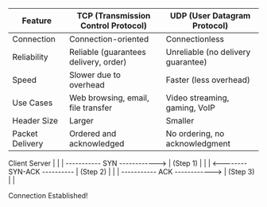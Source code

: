 | Feature         | TCP (Transmission Control Protocol)   | UDP (User Datagram Protocol)       |
| --------------- | ------------------------------------- | ---------------------------------- |
| Connection      | Connection-oriented                   | Connectionless                     |
| Reliability     | Reliable (guarantees delivery, order) | Unreliable (no delivery guarantee) |
| Speed           | Slower due to overhead                | Faster (less overhead)             |
| Use Cases       | Web browsing, email, file transfer    | Video streaming, gaming, VoIP      |
| Header Size     | Larger                                | Smaller                            |
| Packet Delivery | Ordered and acknowledged              | No ordering, no acknowledgment     |

Client                             Server
  |                                  |
  | ----------- SYN ------------>    |  (Step 1)
  |                                  |
  | <-------- SYN-ACK ----------     |  (Step 2)
  |                                  |
  | ----------- ACK ------------>    |  (Step 3)
  |                                  |

 Connection Established!
